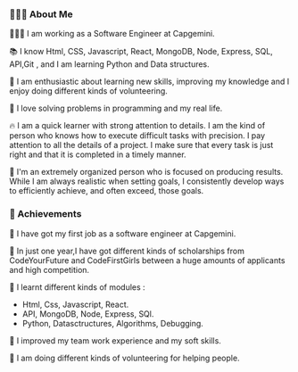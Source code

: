 ### 🕵🏻‍♀️ About Me 


👩🏼‍💻   I am working as a Software Engineer at Capgemini. 

📚   I know Html, CSS, Javascript, React, MongoDB, Node, Express, SQL, API,Git , and I am learning Python and Data structures.

🥰   I am enthusiastic about learning new skills, improving my knowledge and I enjoy doing different kinds of volunteering.

🐛   I love solving problems in programming and my real life.

🔥   I am a quick learner with strong attention to details.
     I am the kind of person who knows how to execute difficult tasks with  precision. 
     I pay attention to all the details of a project. 
     I make sure that every task is just right and that it is completed in a timely manner.

🏹   I'm an extremely organized person who is focused on producing results.
     While I am always realistic when setting goals, I consistently develop ways to efficiently achieve, and often exceed, those goals.
        
### 🏅 Achievements       

🥇 I have got my first job as a software engineer at Capgemini.

🥇 In just one year,I have got different kinds of scholarships from CodeYourFuture and CodeFirstGirls between a huge amounts of applicants and high competition.

🥇 I learnt different kinds of modules :
 - Html, Css, Javascript, React.
 - API, MongoDB, Node, Express, SQl.
 - Python, Datasctructures, Algorithms, Debugging.

🥇 I improved my team work experience and my soft skills.

🥇 I am doing different kinds of volunteering for helping people.

<!--
**ellietms/ellietms** is a ✨ _special_ ✨ repository because its `README.md` (this file) appears on your GitHub profile.

Here are some ideas to get you started:

- 🔭 I’m currently working on ...
- 🌱 I’m currently learning ...
- 👯 I’m looking to collaborate on ...
- 🤔 I’m looking for help with ...
- 💬 Ask me about ...
- 📫 How to reach me: ...
- 😄 Pronouns: ...
- ⚡ Fun fact: ...
-->
